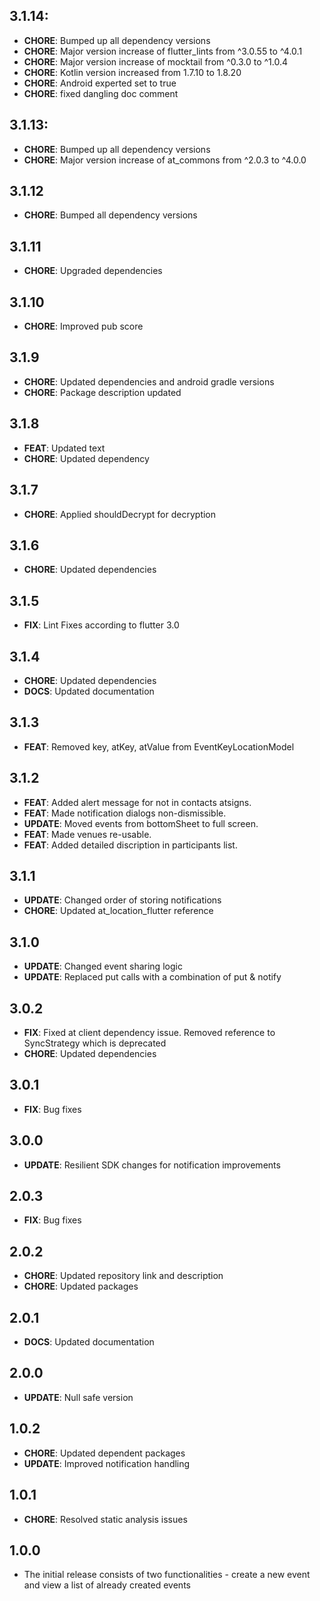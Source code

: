 ## 3.1.14:

- **CHORE**: Bumped up all dependency versions
- **CHORE**: Major version increase of flutter_lints from ^3.0.55 to ^4.0.1
- **CHORE**: Major version increase of mocktail from ^0.3.0 to ^1.0.4
- **CHORE**: Kotlin version increased from 1.7.10 to 1.8.20
- **CHORE**: Android experted set to true
- **CHORE**: fixed dangling doc comment

## 3.1.13:

- **CHORE**: Bumped up all dependency versions
- **CHORE**: Major version increase of at_commons from ^2.0.3 to ^4.0.0

## 3.1.12

- **CHORE**: Bumped all dependency versions

## 3.1.11

- **CHORE**: Upgraded dependencies

## 3.1.10

- **CHORE**: Improved pub score

## 3.1.9

- **CHORE**: Updated dependencies and android gradle versions
- **CHORE**: Package description updated

## 3.1.8

- **FEAT**: Updated text
- **CHORE**: Updated dependency

## 3.1.7

- **CHORE**: Applied shouldDecrypt for decryption

## 3.1.6

- **CHORE**: Updated dependencies

## 3.1.5

- **FIX**: Lint Fixes according to flutter 3.0

## 3.1.4

- **CHORE**: Updated dependencies
- **DOCS**: Updated documentation

## 3.1.3

- **FEAT**: Removed key, atKey, atValue from EventKeyLocationModel

## 3.1.2

- **FEAT**: Added alert message for not in contacts atsigns.
- **FEAT**: Made notification dialogs non-dismissible.
- **UPDATE**: Moved events from bottomSheet to full screen.
- **FEAT**: Made venues re-usable.
- **FEAT**: Added detailed discription in participants list.

## 3.1.1

- **UPDATE**: Changed order of storing notifications
- **CHORE**: Updated at_location_flutter reference

## 3.1.0

- **UPDATE**: Changed event sharing logic
- **UPDATE**: Replaced put calls with a combination of put & notify

## 3.0.2

- **FIX**: Fixed at client dependency issue. Removed reference to SyncStrategy which is deprecated
- **CHORE**: Updated dependencies

## 3.0.1

- **FIX**: Bug fixes

## 3.0.0

- **UPDATE**: Resilient SDK changes for notification improvements

## 2.0.3

- **FIX**: Bug fixes

## 2.0.2

- **CHORE**: Updated repository link and description
- **CHORE**: Updated packages

## 2.0.1

- **DOCS**: Updated documentation

## 2.0.0

- **UPDATE**: Null safe version

## 1.0.2

- **CHORE**: Updated dependent packages
- **UPDATE**: Improved notification handling

## 1.0.1

- **CHORE**: Resolved static analysis issues

## 1.0.0

- The initial release consists of two functionalities - create a new event and view a list of already created events
